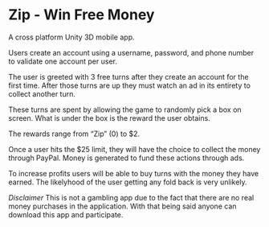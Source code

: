 # Zip - Win Free Money
A cross platform Unity 3D mobile app.

Users create an account using a username, password, and phone number to validate one account per user.

The user is greeted with 3 free turns after they create an account for the first time.
After those turns are up they must watch an ad in its entirety to collect another turn. 

These turns are spent by allowing the game to randomly pick a box on screen.
What is under the box is the reward the user obtains.

The rewards range from “Zip” (0) to $2.

Once a user hits the $25 limit, they will have the choice to collect the money through PayPal.
Money is generated to fund these actions through ads.

To increase profits users will be able to buy turns with the money they have earned. 
The likelyhood of the user getting any fold back is very unlikely.

*Disclaimer*
This is not a gambling app due to the fact that there are no real money purchases in the application. 
With that being said anyone can download this app and participate.
